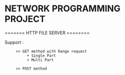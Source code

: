# NETWORK PROGRAMMING PROJECT

======= HTTP FILE SERVER ========

Support :
         
         >> GET method with Range request
              + Single Part
              + Multi Part
              
         >> POST method
